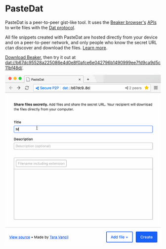 # PasteDat

PasteDat is a peer-to-peer gist-like tool. It uses the [Beaker browser's](https://beakerbrowser.com) [APIs](https://beakerbrowser.com/docs/apis/) to write files with the [Dat protocol](https://github.com/datproject/dat).

All file snippets created with PasteDat are hosted directly from your device and on a peer-to-peer network, and only people who know the secret URL ctan discover and download the files. [Learn more](https://beakerbrowser.com/docs/tutorials/share-files-secretly.html).

[Download Beaker](https://beakerbrowser.com/docs/install/), then try it out
at [dat://b67dc95528a225086e4d0e8f0afce6e042796b1490999ee7fd9ca9d5c11bf48d/](dat://b67dc95528a225086e4d0e8f0afce6e042796b1490999ee7fd9ca9d5c11bf48d/).

![alt text](./demo.gif "PasteBin demo")